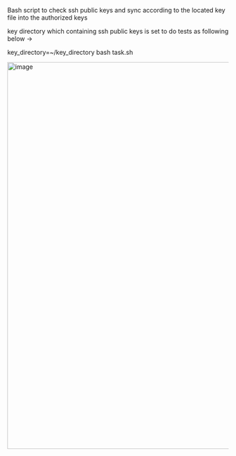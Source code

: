 Bash script to check ssh public keys and sync according to the located key file into the authorized keys

key directory which containing ssh public keys is set to do tests as following below ->


key_directory=~/key_directory bash task.sh

<img width="881" alt="image" src="https://github.com/iamozkan/ssh_key_sync/assets/2886508/45eb97ab-5ad9-4d72-a3a5-018eac4c76a5">




